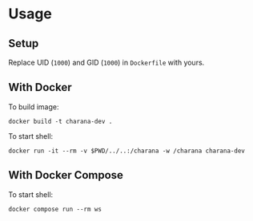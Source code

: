 # Usage

## Setup

Replace UID (`1000`) and GID (`1000`) in `Dockerfile` with yours.

## With Docker

To build image:

    docker build -t charana-dev .

To start shell:

    docker run -it --rm -v $PWD/../..:/charana -w /charana charana-dev

## With Docker Compose

To start shell:

    docker compose run --rm ws
